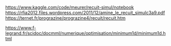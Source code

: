https://www.kaggle.com/code/meurer/recuit-simul/notebook
https://rfia2012.files.wordpress.com/2011/12/amine_le_recuit_simulc3a9.pdf
https://ternet.fr/prograzine/prograzine4/recuit/recuit.htm

https://www.f-legrand.fr/scidoc/docmml/numerique/optimisation/minimum1d/minimum1d.html